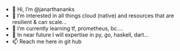 - 👋 Hi, I’m @janarthananks
- 👀 I’m interested in all things cloud (native) and resources that are resilient & can scale...
- 🌱 I’m currently learning tf, prometheus, bc....
- 💞️ In near future I will expertise in py, go, haskell, dart...
- 📫 Reach me here in git hub

<!---
janarthananks is a ✨ learning ✨ repository because its `README.md` (this file) appears on your GitHub profile.
You can click the Preview link to take a look at your changes.
--->
